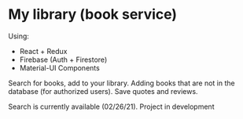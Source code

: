 # My library (book service)

Using: 
- React + Redux
- Firebase (Auth + Firestore)
- Material-UI Components

Search for books, add to your library. 
Adding books that are not in the database (for authorized users). 
Save quotes and reviews.

Search is currently available (02/26/21). Project in development